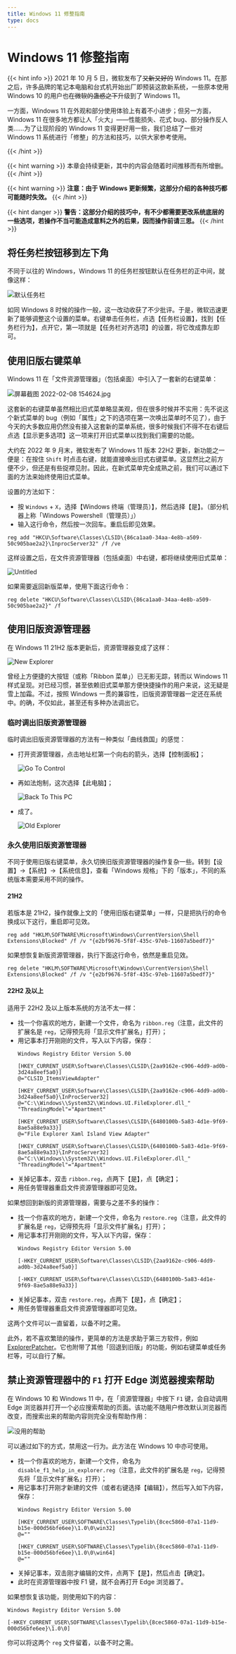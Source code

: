 ```yaml
---
title: Windows 11 修整指南
type: docs
---
```


# Windows 11 修整指南

{{< hint info >}}
2021 年 10 月 5 日，微软发布了~~又新又好的~~ Windows 11。在那之后，许多品牌的笔记本电脑和台式机开始出厂即预装这款新系统，一些原本使用 Windows 10 的用户也~~在微软的蛊惑之下~~升级到了 Windows 11。

一方面，Windows 11 在外观和部分使用体验上有着不小进步；但另一方面，Windows 11 在很多地方都让人「火大」——性能损失、花式 bug、部分操作反人类……为了让现阶段的 Windows 11 变得更好用一些，我们总结了一些对 Windows 11 系统进行「修整」的方法和技巧，以供大家参考使用。

{{< /hint >}}


{{< hint warning >}}
本章会持续更新，其中的内容会随着时间推移而有所增删。
{{< /hint >}}

{{< hint warning >}}
**注意：由于 Windows 更新频繁，这部分介绍的各种技巧都可能随时失效。**
{{< /hint >}}

{{< hint danger >}}
**警告：这部分介绍的技巧中，有不少都需要更改系统底层的一些选项，若操作不当可能造成意料之外的后果，因而操作前请三思。**
{{< /hint >}}

## 将任务栏按钮移到左下角

不同于以往的 Windows，Windows 11 的任务栏按钮默认在任务栏的正中间，就像这样：

![默认任务栏](windows-11-optimization/taskbar.png)

如同 Windows 8 时候的操作一般，这一改动收获了不少批评。于是，微软迅速更新了能够调整这个设置的菜单。右键单击任务栏，点选【任务栏设置】，找到【任务栏行为】，点开它，第一项就是【任务栏对齐选项】的设置，将它改成靠左即可。

## 使用旧版右键菜单

Windows 11 在「文件资源管理器」（包括桌面）中引入了一套新的右键菜单：

![屏幕截图 2022-02-08 154624.jpg](windows-11-optimization/%E5%B1%8F%E5%B9%95%E6%88%AA%E5%9B%BE_2022-02-08_154624.jpg#center)

这套新的右键菜单虽然相比旧式菜单略显美观，但在很多时候并不实用：先不说这个新式菜单的 bug（例如「属性」之下的选项在第一次唤出菜单时不见了），由于今天的大多数应用仍然没有接入这套新的菜单系统，很多时候我们不得不在右键后点选【显示更多选项】这一项来打开旧式菜单以找到我们需要的功能。

大约在 2022 年 9 月末，微软发布了 Windows 11 版本 22H2 更新，新功能之一便是：在按住 `Shift` 时点击右键，就能直接唤出旧式右键菜单。这显然比之前方便不少，但还是有些捉襟见肘。因此，在新式菜单完全成熟之前，我们可以通过下面的方法来始终使用旧式菜单。

设置的方法如下：

- 按 `Windows` + `X`，选择【Windows 终端（管理员）】，然后选择【是】。（部分机器上称「Windows Powershell（管理员）」）
- 输入这行命令，然后按一次回车。重启后即见效果。

```
reg add "HKCU\Software\Classes\CLSID\{86ca1aa0-34aa-4e8b-a509-50c905bae2a2}\InprocServer32" /f /ve
```

这样设置之后，在文件资源管理器（包括桌面）中右键，都将继续使用旧式菜单：

![Untitled](windows-11-optimization/Untitled.png#center)

如果需要返回新版菜单，使用下面这行命令：

```
reg delete "HKCU\Software\Classes\CLSID\{86ca1aa0-34aa-4e8b-a509-50c905bae2a2}" /f
```

## 使用旧版资源管理器

在 Windows 11 21H2 版本更新后，资源管理器变成了这样：

![New Explorer](windows-11-optimization/new-explorer.png)

曾经上方便捷的大按钮（或称「Ribbon 菜单」）已无影无踪，转而以 Windows 11 样式呈现。对已经习惯，甚至依赖旧式菜单那方便快捷操作的用户来说，这无疑是雪上加霜。不过，按照 Windows 一贯的兼容性，旧版资源管理器一定还在系统中。的确，不仅如此，甚至还有多种办法调出它。

### 临时调出旧版资源管理器

临时调出旧版资源管理器的方法有一种类似「曲线救国」的感觉：

- 打开资源管理器，点击地址栏第一个向右的箭头，选择【控制面板】；
  
  ![Go To Control](windows-11-optimization/go-to-control.png)

- 再如法炮制，这次选择【此电脑】；
  
  ![Back To This PC](windows-11-optimization/back-to-this-pc.png)

- 成了。
  
  ![Old Explorer](windows-11-optimization/old-explorer.png)

### 永久使用旧版资源管理器

不同于使用旧版右键菜单，永久切换旧版资源管理器的操作复杂一些。转到【设置】→【系统】→【系统信息】，查看「Windows 规格」下的「版本」，不同的系统版本需要采用不同的操作。

#### 21H2

若版本是 21H2，操作就像上文的「使用旧版右键菜单」一样，只是把执行的命令换成以下这行，重启即可见效。

```
reg add "HKLM\SOFTWARE\Microsoft\Windows\CurrentVersion\Shell Extensions\Blocked" /f /v "{e2bf9676-5f8f-435c-97eb-11607a5bedf7}"
```

如果想恢复新版资源管理器，执行下面这行命令，依然是重启见效。

```
reg delete "HKLM\SOFTWARE\Microsoft\Windows\CurrentVersion\Shell Extensions\Blocked" /f /v "{e2bf9676-5f8f-435c-97eb-11607a5bedf7}"
```

#### 22H2 及以上

适用于 22H2 及以上版本系统的方法不太一样：

- 找一个你喜欢的地方，新建一个文件，命名为 `ribbon.reg`（注意，此文件的扩展名是 `reg`，记得预先将「显示文件扩展名」打开）；
- 用记事本打开刚刚的文件，写入以下内容，保存：
  ```
  Windows Registry Editor Version 5.00

  [HKEY_CURRENT_USER\Software\Classes\CLSID\{2aa9162e-c906-4dd9-ad0b-3d24a8eef5a0}]
  @="CLSID_ItemsViewAdapter"

  [HKEY_CURRENT_USER\Software\Classes\CLSID\{2aa9162e-c906-4dd9-ad0b-3d24a8eef5a0}\InProcServer32]
  @="C:\\Windows\\System32\\Windows.UI.FileExplorer.dll_"
  "ThreadingModel"="Apartment"

  [HKEY_CURRENT_USER\Software\Classes\CLSID\{6480100b-5a83-4d1e-9f69-8ae5a88e9a33}]
  @="File Explorer Xaml Island View Adapter"

  [HKEY_CURRENT_USER\Software\Classes\CLSID\{6480100b-5a83-4d1e-9f69-8ae5a88e9a33}\InProcServer32]
  @="C:\\Windows\\System32\\Windows.UI.FileExplorer.dll_"
  "ThreadingModel"="Apartment"
  ```
- 关掉记事本，双击 `ribbon.reg`，点两下【是】，点【确定】；
- 用任务管理器重启文件资源管理器即可见效。

如果想回到新版的资源管理器，需要与之差不多的操作：

- 找一个你喜欢的地方，新建一个文件，命名为 `restore.reg`（注意，此文件的扩展名是 `reg`，记得预先将「显示文件扩展名」打开）；
- 用记事本打开刚刚的文件，写入以下内容，保存：
  ```
  Windows Registry Editor Version 5.00

  [-HKEY_CURRENT_USER\Software\Classes\CLSID\{2aa9162e-c906-4dd9-ad0b-3d24a8eef5a0}]

  [-HKEY_CURRENT_USER\Software\Classes\CLSID\{6480100b-5a83-4d1e-9f69-8ae5a88e9a33}]
  ```
- 关掉记事本，双击 `restore.reg`，点两下【是】，点【确定】；
- 用任务管理器重启文件资源管理器即可见效。

这两个文件可以一直留着，以备不时之需。

此外，若不喜欢繁琐的操作，更简单的方法是求助于第三方软件，例如 [ExplorerPatcher](https://github.com/valinet/ExplorerPatcher/)。它也附带了其他「回退到旧版」的功能，例如右键菜单或任务栏等，可以自行了解。

## 禁止资源管理器中的 `F1` 打开 Edge 浏览器搜索帮助

在 Windows 10 和 Windows 11 中，在「资源管理器」中按下 `F1` 键，会自动调用 Edge 浏览器并打开一个必应搜索帮助的页面。该功能不随用户修改默认浏览器而改变，而搜索出来的帮助内容则完全没有帮助作用：

![没用的帮助](windows-11-optimization/F1_help_browser.png#center)

可以通过如下的方式，禁用这一行为。此方法在 Windows 10 中亦可使用。

- 找一个你喜欢的地方，新建一个文件，命名为 `disable_f1_help_in_explorer.reg`（注意，此文件的扩展名是 `reg`，记得预先将「显示文件扩展名」打开）；
- 用记事本打开刚才新建的文件（或者右键选择【编辑】），然后写入如下内容，保存：
  ```
  Windows Registry Editor Version 5.00

  [HKEY_CURRENT_USER\SOFTWARE\Classes\Typelib\{8cec5860-07a1-11d9-b15e-000d56bfe6ee}\1.0\0\win32]
  @=""

  [HKEY_CURRENT_USER\SOFTWARE\Classes\Typelib\{8cec5860-07a1-11d9-b15e-000d56bfe6ee}\1.0\0\win64]
  @=""
  ```
- 关掉记事本，双击刚才编辑的文件，点两下【是】，然后点击【确定】。
- 此时在资源管理器中按 F1 键，就不会再打开 Edge 浏览器了。

如果想恢复该功能，则使用如下的内容：

```
Windows Registry Editor Version 5.00

[-HKEY_CURRENT_USER\SOFTWARE\Classes\Typelib\{8cec5860-07a1-11d9-b15e-000d56bfe6ee}\1.0\0]

```

你可以将这两个 `reg` 文件留着，以备不时之需。